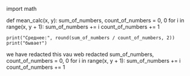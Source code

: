 import math


def mean_calc(x, y):
    sum_of_numbers, count_of_numbers = 0, 0
    for i in range(x, y + 1):
        sum_of_numbers += i
        count_of_numbers += 1

    print("Среднее:", round(sum_of_numbers / count_of_numbers, 2))
    print("бывает")
 we have redacted this
 vau
web redacted
 sum_of_numbers, count_of_numbers = 0, 0
    for i in range(x, y + 1):
        sum_of_numbers += i
        count_of_numbers += 1